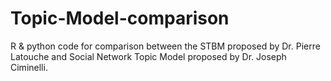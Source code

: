 # Topic-Model-comparison
R &amp; python code for comparison between the STBM proposed by Dr. Pierre Latouche and Social Network Topic Model proposed by Dr. Joseph Ciminelli.
